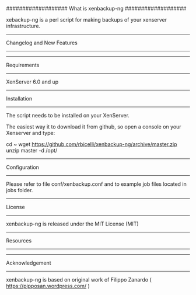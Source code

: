 ###################
What is xenbackup-ng
###################

xebackup-ng is a perl script for making backups of your xenserver
infrastructure.

**************************
Changelog and New Features
**************************


*******************
Requirements
*******************

XenServer 6.0 and up

************
Installation
************

The script needs to be installed on your XenServer.

The easiest way it to download it from github, so open a console on your
Xenserver and type:

cd ~
wget https://github.com/rbicelli/xenbackup-ng/archive/master.zip
unzip master -d /opt/

************
Configuration
************

Please refer to file conf/xenbackup.conf and to example job files located
in jobs folder.

*******
License
*******

xenbackup-ng is released under the MIT License (MIT)

*********
Resources
*********


***************
Acknowledgement
***************

xenbackup-ng is based on original work of Filippo Zanardo ( https://pipposan.wordpress.com/ )
